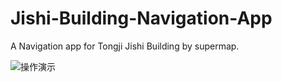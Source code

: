 # Jishi-Building-Navigation-App
A Navigation app for Tongji Jishi Building by supermap.



![操作演示](assets/操作演示-16775709688851.gif )
